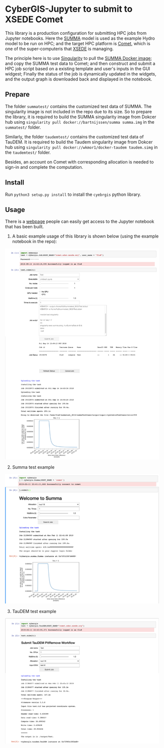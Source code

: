 CyberGIS-Jupyter to submit to XSEDE Comet
=======================

This library is a production configuration for submitting HPC jobs from Jupyter notebooks. Here the [SUMMA](https://ncar.github.io/hydrology/models/SUMMA) model is used as the example Hydro model to be run on HPC; and the target HPC platform is [Comet](https://portal.xsede.org/sdsc-comet), which is one of the super-computeris that [XSEDE](https://www.xsede.org/) is managing.

The principle here is to use [Singularity](https://singularity.lbl.gov/) to pull the [SUMMA Docker image](https://hub.docker.com/r/bartnijssen/summa/tags/); and copy the SUMMA test data to Comet; and then construct and submit a HPC job script based on a existing template and user's inputs in the GUI widgest; Finally the status of the job is dynamically updated in the widgets, and the output graph is downloaded back and displayed in the notebook.

## Prepare

The folder `summatest/` contains the customized test data of SUMMA. The singularity image is not included in the repo due to its size. So to prepare the library, it is required to build the SUMMA singularity image from Dokcer hub using `singularity pull docker://bartnijssen/summa summa.img` in the `summatest/` folder.

Similarly, the folder `taudemtest/` contains the customized test data of TauDEM. It is required to build the Taudem singularity image from Dokcer hub using `singularity pull docker://wkmor1/docker-taudem taudem.simg` in the `taudemtest/` folder.

Besides, an account on Comet with corresponding allocation is needed to sign-in and complete the computation.

## Install

Run `python3 setup.py install` to install the `cyebrgis` python library.

## Usage

There is a [webpage](https://hsjupyter.cigi.illinois.edu:8000/hub/login) people can easily get access to the Jupyter notebook that has been built.

1. A basic example usage of this library is shown below (using the example notebook in the repo):

![](image/Usage.jpg)

2. Summa test example

![](image/summa_usage.jpg)

3. TauDEM test example

![](image/Taudem_usage.jpg)
